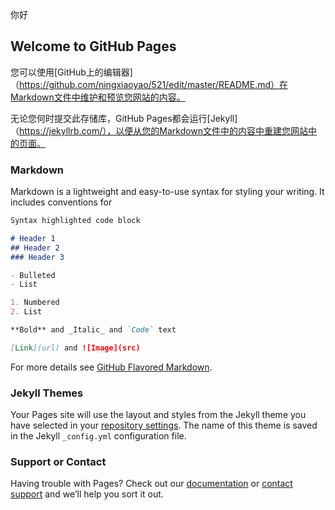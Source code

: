 你好
## Welcome to GitHub Pages

您可以使用[GitHub上的编辑器] （https://github.com/ningxiaoyao/521/edit/master/README.md）在Markdown文件中维护和预览您网站的内容。

无论您何时提交此存储库，GitHub Pages都会运行[Jekyll] （https://jekyllrb.com/），以便从您的Markdown文件中的内容中重建您网站中的页面。

### Markdown

Markdown is a lightweight and easy-to-use syntax for styling your writing. It includes conventions for

```markdown
Syntax highlighted code block

# Header 1
## Header 2
### Header 3

- Bulleted
- List

1. Numbered
2. List

**Bold** and _Italic_ and `Code` text

[Link](url) and ![Image](src)
```

For more details see [GitHub Flavored Markdown](https://guides.github.com/features/mastering-markdown/).

### Jekyll Themes

Your Pages site will use the layout and styles from the Jekyll theme you have selected in your [repository settings](https://github.com/ningxiaoyao/521/settings). The name of this theme is saved in the Jekyll `_config.yml` configuration file.

### Support or Contact

Having trouble with Pages? Check out our [documentation](https://help.github.com/categories/github-pages-basics/) or [contact support](https://github.com/contact) and we’ll help you sort it out.
